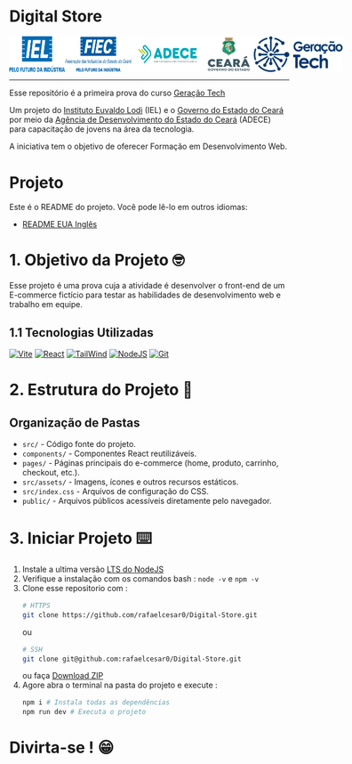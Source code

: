 # Digital Store

<div
  style="display: flex; justify-content: space-between;"
>
  <img
    src="../imgs/logo-iel.png"
    alt="Instituto Euvaldo Lodi"
    width="100"
  >
  <img
    src="../imgs/logo-fiec.png"
    alt="Fundação Indaiatubana de Educação e Cultura" width="120"
  >
  <img
    src="../imgs/logo-adece.png"
    alt="Agência de Desenvolvimento do Estado do Ceará" width="130"
  >
  <img
    src="../imgs/logo-governo-ceara.png"
    alt="Governo do Estado do Ceará"
    width="90"
  >
  <img
    src="../imgs/logo-geracao-tech.png"
    alt="Governo do Estado do Ceará"
    width="160"
  >
</div>

---

Esse repositório é a primeira prova do curso [Geração Tech](https://geracaotech.iel-ce.org.br/)

Um projeto do [Instituto Euvaldo Lodi](https://www.ielbahia.com.br/) (IEL) e o [Governo do Estado do Ceará](https://www.ceara.gov.br/) por meio da [Agência de Desenvolvimento do Estado do Ceará](https://www.adece.ce.gov.br/) (ADECE) para capacitação de jovens na área da tecnologia.

A iniciativa tem o objetivo de oferecer Formação em Desenvolvimento Web.

# Projeto
Este é o README do projeto. Você pode lê-lo em outros idiomas:

- [README EUA Inglês](../README.md)

# 1. Objetivo da Projeto 🤓
Esse projeto é uma prova cuja a atividade é desenvolver o front-end de um E-commerce fictício para testar as habilidades de desenvolvimento web e trabalho em equipe.

## 1.1 Tecnologias Utilizadas
<!-- ![JavaScript](https://skillicons.dev/icons?i=js)
![HTML](https://skillicons.dev/icons?i=html)
![CSS](https://skillicons.dev/icons?i=css) -->
[![Vite](https://skillicons.dev/icons?i=vite)](https://vitejs.dev/)
[![React](https://skillicons.dev/icons?i=react)](https://react.dev/)
[![TailWind](https://skillicons.dev/icons?i=tailwind)](https://tailwindcss.com/)
[![NodeJS](https://skillicons.dev/icons?i=nodejs)](https://nodejs.org/)
[![Git](https://skillicons.dev/icons?i=git)](https://git-scm.com/)

# 2. Estrutura do Projeto 📂
## Organização de Pastas 
-  ``src/`` - Código fonte do projeto.
- ``components/`` - Componentes React reutilizáveis.
- ``pages/`` - Páginas principais do e-commerce (home, produto, carrinho, checkout, etc.).
- ``src/assets/`` - Imagens, ícones e outros recursos estáticos.
- ``src/index.css`` - Arquivos de configuração do CSS.
- ``public/`` - Arquivos públicos acessíveis diretamente pelo navegador.

# 3. Iniciar Projeto ⌨️
1. Instale a ultima versão [LTS do NodeJS](https://nodejs.org/)
2. Verifique a instalação com os comandos bash : ``node -v`` e ``npm -v``
3. Clone esse repositorio com : 
    ```bash
    # HTTPS
    git clone https://github.com/rafaelcesar0/Digital-Store.git
    ```
    ou
    ```bash
    # SSH
    git clone git@github.com:rafaelcesar0/Digital-Store.git
    ```
    ou faça [Download ZIP](https://github.com/rafaelcesar0/Digital-Store/archive/refs/heads/main.zip)
4. Agore abra o terminal na pasta do projeto e execute : 
    ```bash
    npm i # Instala todas as dependências
    npm run dev # Executa o projeto
    ```
# Divirta-se ! 😁